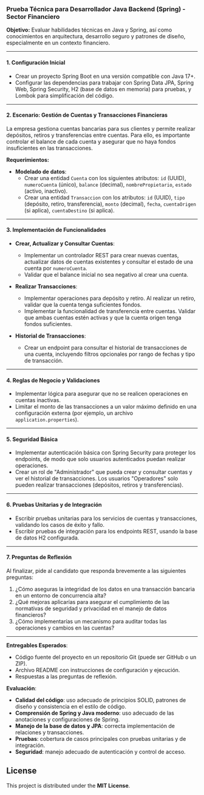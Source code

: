 ### Prueba Técnica para Desarrollador Java Backend (Spring) - Sector Financiero

**Objetivo:** Evaluar habilidades técnicas en Java y Spring, así como conocimientos en arquitectura, desarrollo seguro y patrones de diseño, especialmente en un contexto financiero.

---

#### 1. **Configuración Inicial**

   - Crear un proyecto Spring Boot en una versión compatible con Java 17+.
   - Configurar las dependencias para trabajar con Spring Data JPA, Spring Web, Spring Security, H2 (base de datos en memoria) para pruebas, y Lombok para simplificación del código.

---

#### 2. **Escenario: Gestión de Cuentas y Transacciones Financieras**

La empresa gestiona cuentas bancarias para sus clientes y permite realizar depósitos, retiros y transferencias entre cuentas. Para ello, es importante controlar el balance de cada cuenta y asegurar que no haya fondos insuficientes en las transacciones.

**Requerimientos:**

- **Modelado de datos**:
  - Crear una entidad `Cuenta` con los siguientes atributos: `id` (UUID), `numeroCuenta` (único), `balance` (decimal), `nombrePropietario`, `estado` (activo, inactivo).
  - Crear una entidad `Transaccion` con los atributos: `id` (UUID), `tipo` (depósito, retiro, transferencia), `monto` (decimal), `fecha`, `cuentaOrigen` (si aplica), `cuentaDestino` (si aplica).

---

#### 3. **Implementación de Funcionalidades**

- **Crear, Actualizar y Consultar Cuentas**:
  - Implementar un controlador REST para crear nuevas cuentas, actualizar datos de cuentas existentes y consultar el estado de una cuenta por `numeroCuenta`.
  - Validar que el balance inicial no sea negativo al crear una cuenta.

- **Realizar Transacciones**:
  - Implementar operaciones para depósito y retiro. Al realizar un retiro, validar que la cuenta tenga suficientes fondos.
  - Implementar la funcionalidad de transferencia entre cuentas. Validar que ambas cuentas estén activas y que la cuenta origen tenga fondos suficientes.

- **Historial de Transacciones**:
  - Crear un endpoint para consultar el historial de transacciones de una cuenta, incluyendo filtros opcionales por rango de fechas y tipo de transacción.

---

#### 4. **Reglas de Negocio y Validaciones**

- Implementar lógica para asegurar que no se realicen operaciones en cuentas inactivas.
- Limitar el monto de las transacciones a un valor máximo definido en una configuración externa (por ejemplo, un archivo `application.properties`).

---

#### 5. **Seguridad Básica**

- Implementar autenticación básica con Spring Security para proteger los endpoints, de modo que solo usuarios autenticados puedan realizar operaciones.
- Crear un rol de "Administrador" que pueda crear y consultar cuentas y ver el historial de transacciones. Los usuarios "Operadores" solo pueden realizar transacciones (depósitos, retiros y transferencias).

---

#### 6. **Pruebas Unitarias y de Integración**

- Escribir pruebas unitarias para los servicios de cuentas y transacciones, validando los casos de éxito y fallo.
- Escribir pruebas de integración para los endpoints REST, usando la base de datos H2 configurada.

---

#### 7. **Preguntas de Reflexión**

Al finalizar, pide al candidato que responda brevemente a las siguientes preguntas:

1. ¿Cómo aseguras la integridad de los datos en una transacción bancaria en un entorno de concurrencia alta?
2. ¿Qué mejoras aplicarías para asegurar el cumplimiento de las normativas de seguridad y privacidad en el manejo de datos financieros?
3. ¿Cómo implementarías un mecanismo para auditar todas las operaciones y cambios en las cuentas?

---

**Entregables Esperados**:

- Código fuente del proyecto en un repositorio Git (puede ser GitHub o un ZIP).
- Archivo README con instrucciones de configuración y ejecución.
- Respuestas a las preguntas de reflexión.

**Evaluación**:

- **Calidad del código**: uso adecuado de principios SOLID, patrones de diseño y consistencia en el estilo de código.
- **Comprensión de Spring y Java moderno**: uso adecuado de las anotaciones y configuraciones de Spring.
- **Manejo de la base de datos y JPA**: correcta implementación de relaciones y transacciones.
- **Pruebas**: cobertura de casos principales con pruebas unitarias y de integración.
- **Seguridad**: manejo adecuado de autenticación y control de acceso.

## **License**
This project is distributed under the **MIT License**.
